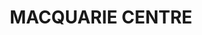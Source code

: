---
lastmod: '2025-04-06T06:05:20+00:00'
latitude: -33.79419
layout: suburb
longitude: 151.130233
postcode: '2113'
state: NSW
title: MACQUARIE CENTRE
url: /nsw/macquarie-centre/
---